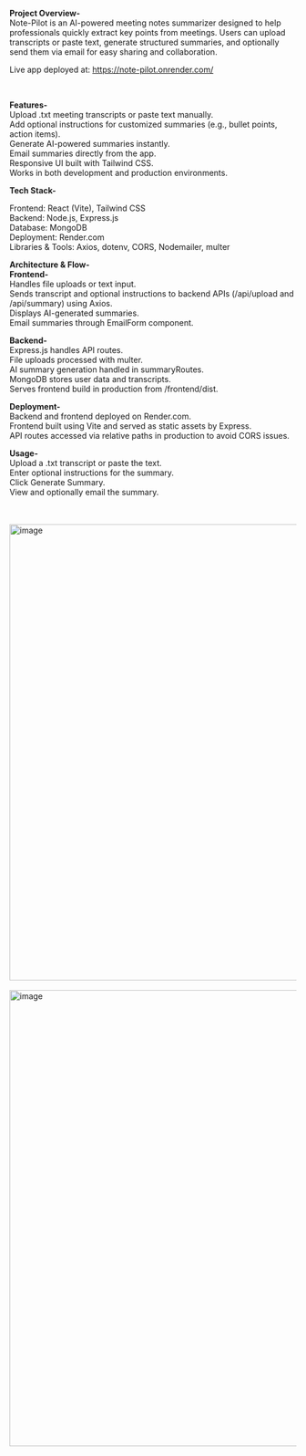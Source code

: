 <b>Project Overview-</b>
<br/>
Note-Pilot is an AI-powered meeting notes summarizer designed to help professionals quickly extract key points from meetings. Users can upload transcripts or paste text, generate structured summaries, and optionally send them via email for easy sharing and collaboration.
<br/>

Live app deployed at: https://note-pilot.onrender.com/
<br/>

<br/>

<b>Features-</b>
<br/>
Upload .txt meeting transcripts or paste text manually.<br/>
Add optional instructions for customized summaries (e.g., bullet points, action items).<br/>
Generate AI-powered summaries instantly.<br/>
Email summaries directly from the app.<br/>
Responsive UI built with Tailwind CSS.<br/>
Works in both development and production environments.<br/>

<b>Tech Stack-</b>

Frontend: React (Vite), Tailwind CSS<br/>
Backend: Node.js, Express.js<br/>
Database: MongoDB<br/>
Deployment: Render.com<br/>
Libraries & Tools: Axios, dotenv, CORS, Nodemailer, multer<br/>

<b>Architecture & Flow-</b><br/>
<b>Frontend-</b><br/>
Handles file uploads or text input.<br/>
Sends transcript and optional instructions to backend APIs (/api/upload and /api/summary) using Axios.<br/>
Displays AI-generated summaries.<br/>
Email summaries through EmailForm component.<br/>

<b>Backend-</b><br/>
Express.js handles API routes.<br/>
File uploads processed with multer.<br/>
AI summary generation handled in summaryRoutes.<br/>
MongoDB stores user data and transcripts.<br/>
Serves frontend build in production from /frontend/dist.<br/>

<b>Deployment-</b><br/>
Backend and frontend deployed on Render.com.<br/>
Frontend built using Vite and served as static assets by Express.<br/>
API routes accessed via relative paths in production to avoid CORS issues.<br/>

<b>Usage-</b><br/>
Upload a .txt transcript or paste the text.<br/>
Enter optional instructions for the summary.<br/>
Click Generate Summary.<br/>
View and optionally email the summary.<br/>

<br/>
<br/>
<img width="1400" height="800" alt="image" src="https://github.com/user-attachments/assets/afd142b4-60b5-4e80-afc1-499ecce218c6" />
<br/>
<br/>
<img width="1400" height="800" alt="image" src="https://github.com/user-attachments/assets/69a93d03-0a21-4109-bd0b-6898c9f6996e" />
<br/>
<br/>
